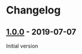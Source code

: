 # Changelog

## [1.0.0] - 2019-07-07
Initial version

[1.0.0]: https://github.com/kleber-swf/deepmerge-json/tree/v1.0.0